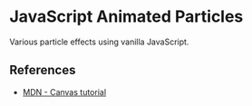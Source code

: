 # JavaScript Animated Particles

Various particle effects using vanilla JavaScript.

## References

- [MDN - Canvas tutorial](https://developer.mozilla.org/en-US/docs/Web/API/Canvas_API/Tutorial)